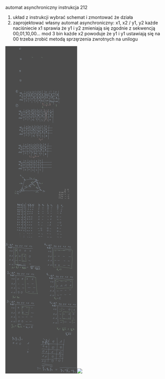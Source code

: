 automat asynchroniczny instrukcja 212
1. układ z instrukcji wybrać schemat i zmontować że działa
2. zaprojektować własny automat asynchroniczny: 
   x1, x2 / y1, y2
   każde naciśniecie x1 sprawia że y1 i y2 zmieniają się zgodnie z sekwencją 00,01,10,00... mod 3 bin
   każde x2 powoduje że y1 i y1 ustawiają się na 00
   trzeba zrobić metodą sprzęrzenia zwrotnych
   na unilogu




![](Notatki/Semestr%203/Logika%20układów%20cyfrowych/Labolatoria/Labolatoria%206/Drawing%202023-12-05%2012.14.48.excalidraw.svg)![](Notatki/Semestr%203/Logika%20układów%20cyfrowych/Labolatoria/Labolatoria%206/lab5.circ)